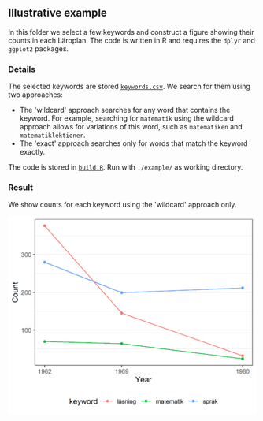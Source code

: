 ## Illustrative example

In this folder we select a few keywords and construct a figure showing their counts in each Läroplan.
The code is written in R and requires the `dplyr` and `ggplot2` packages.

### Details

The selected keywords are stored [`keywords.csv`](keywords.csv).
We search for them using two approaches: 
- The 'wildcard' approach searches for any word that contains the keyword. For example, searching for `matematik` using the wildcard approach allows for variations of this word, such as `matematiken` and `matematiklektioner`.
- The 'exact' approach searches only for words that match the keyword exactly.

The code is stored in [`build.R`](build.R).
Run with `./example/` as working directory.

### Result

We show counts for each keyword using the 'wildcard' approach only.

![figure](keywords.png)

